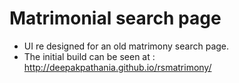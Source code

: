 # Matrimonial search page
- UI re designed for an old matrimony search page.
- The initial build can be seen at : http://deepakpathania.github.io/rsmatrimony/
